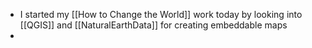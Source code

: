 - I started my [[How to Change the World]] work today by looking into [[QGIS]] and [[NaturalEarthData]] for creating embeddable maps
-